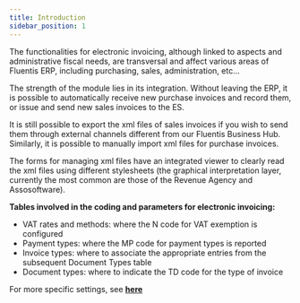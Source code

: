 ```yaml
---
title: Introduction
sidebar_position: 1
---
```


The functionalities for electronic invoicing, although linked to aspects and administrative fiscal needs, are transversal and affect various areas of Fluentis ERP, including purchasing, sales, administration, etc...

The strength of the module lies in its integration. Without leaving the ERP, it is possible to automatically receive new purchase invoices and record them, or issue and send new sales invoices to the ES.

It is still possible to export the xml files of sales invoices if you wish to send them through external channels different from our Fluentis Business Hub. Similarly, it is possible to manually import xml files for purchase invoices.

The forms for managing xml files have an integrated viewer to clearly read the xml files using different stylesheets (the graphical interpretation layer, currently the most common are those of the Revenue Agency and Assosoftware).

**Tables involved in the coding and parameters for electronic invoicing:**

- VAT rates and methods: where the N code for VAT exemption is configured
- Payment types: where the MP code for payment types is reported
- Invoice types: where to associate the appropriate entries from the subsequent Document Types table
- Document types: where to indicate the TD code for the type of invoice

For more specific settings, see [**here**](/docs/finance-area/e-invoice/configuration_einvoice)